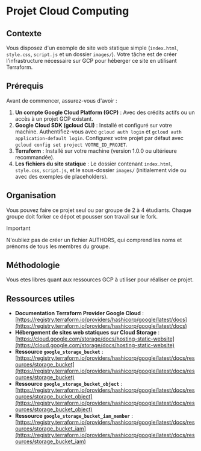# Projet Cloud Computing

## Contexte

Vous disposez d'un exemple de site web statique simple (`index.html`, `style.css`, `script.js` et un dossier `images/`). Votre tâche est de créer l'infrastructure nécessaire sur GCP pour héberger ce site en utilisant Terraform.

## Prérequis

Avant de commencer, assurez-vous d'avoir :

1. **Un compte Google Cloud Platform (GCP)** : Avec des crédits actifs ou un accès à un projet GCP existant.
2. **Google Cloud SDK (gcloud CLI)** : Installé et configuré sur votre machine. Authentifiez-vous avec `gcloud auth login` et `gcloud auth application-default login`. Configurez votre projet par défaut avec `gcloud config set project VOTRE_ID_PROJET`.
3. **Terraform** : Installé sur votre machine (version 1.0.0 ou ultérieure recommandée).
4. **Les fichiers du site statique** : Le dossier contenant `index.html`, `style.css`, `script.js`, et le sous-dossier `images/` (initialement vide ou avec des exemples de placeholders).

## Organisation

Vous pouvez faire ce projet seul ou par groupe de 2 à 4 étudiants. Chaque groupe doit forker ce dépot et pousser son travail sur le fork.

> [!IMPORTANT]
> N'oubliez pas de créer un fichier AUTHORS, qui comprend les noms et prénoms de tous les membres du groupe.

## Méthodologie

Vous etes libres quant aux ressources GCP à utiliser pour réaliser ce projet.

## Ressources utiles

- **Documentation Terraform Provider Google Cloud** : [https://registry.terraform.io/providers/hashicorp/google/latest/docs](https://registry.terraform.io/providers/hashicorp/google/latest/docs)
- **Hébergement de sites web statiques sur Cloud Storage** : [https://cloud.google.com/storage/docs/hosting-static-website](https://cloud.google.com/storage/docs/hosting-static-website)
- **Ressource `google_storage_bucket`** : [https://registry.terraform.io/providers/hashicorp/google/latest/docs/resources/storage_bucket](https://registry.terraform.io/providers/hashicorp/google/latest/docs/resources/storage_bucket)
- **Ressource `google_storage_bucket_object`** : [https://registry.terraform.io/providers/hashicorp/google/latest/docs/resources/storage_bucket_object](https://registry.terraform.io/providers/hashicorp/google/latest/docs/resources/storage_bucket_object)
- **Ressource `google_storage_bucket_iam_member`** : [https://registry.terraform.io/providers/hashicorp/google/latest/docs/resources/storage_bucket_iam](https://registry.terraform.io/providers/hashicorp/google/latest/docs/resources/storage_bucket_iam)
